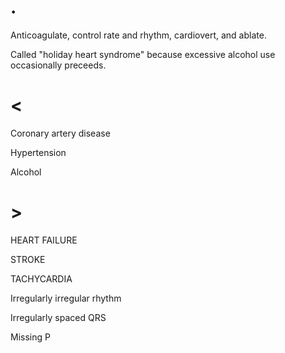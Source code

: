 # .

Anticoagulate, control rate and rhythm, cardiovert, and ablate.

Called "holiday heart syndrome" because excessive alcohol use occasionally preceeds.

# <

Coronary artery disease

Hypertension

Alcohol

# >

HEART FAILURE

STROKE

TACHYCARDIA

Irregularly irregular rhythm

Irregularly spaced QRS

Missing P
